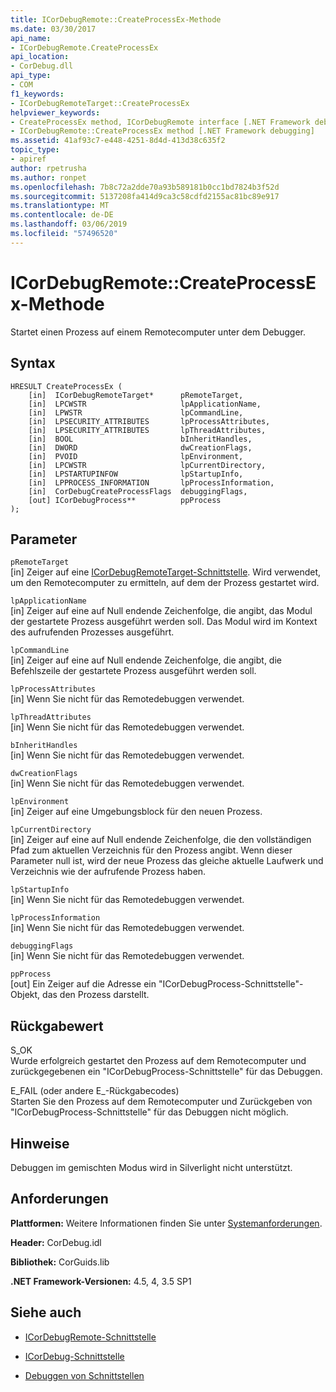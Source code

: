 ```yaml
---
title: ICorDebugRemote::CreateProcessEx-Methode
ms.date: 03/30/2017
api_name:
- ICorDebugRemote.CreateProcessEx
api_location:
- CorDebug.dll
api_type:
- COM
f1_keywords:
- ICorDebugRemoteTarget::CreateProcessEx
helpviewer_keywords:
- CreateProcessEx method, ICorDebugRemote interface [.NET Framework debugging]
- ICorDebugRemote::CreateProcessEx method [.NET Framework debugging]
ms.assetid: 41af93c7-e448-4251-8d4d-413d38c635f2
topic_type:
- apiref
author: rpetrusha
ms.author: ronpet
ms.openlocfilehash: 7b8c72a2dde70a93b589181b0cc1bd7824b3f52d
ms.sourcegitcommit: 5137208fa414d9ca3c58cdfd2155ac81bc89e917
ms.translationtype: MT
ms.contentlocale: de-DE
ms.lasthandoff: 03/06/2019
ms.locfileid: "57496520"
---
```

# <a name="icordebugremotecreateprocessex-method"></a>ICorDebugRemote::CreateProcessEx-Methode
Startet einen Prozess auf einem Remotecomputer unter dem Debugger.  
  
## <a name="syntax"></a>Syntax  
  
```  
HRESULT CreateProcessEx (  
    [in]  ICorDebugRemoteTarget*      pRemoteTarget,  
    [in]  LPCWSTR                     lpApplicationName,  
    [in]  LPWSTR                      lpCommandLine,  
    [in]  LPSECURITY_ATTRIBUTES       lpProcessAttributes,  
    [in]  LPSECURITY_ATTRIBUTES       lpThreadAttributes,  
    [in]  BOOL                        bInheritHandles,  
    [in]  DWORD                       dwCreationFlags,  
    [in]  PVOID                       lpEnvironment,  
    [in]  LPCWSTR                     lpCurrentDirectory,  
    [in]  LPSTARTUPINFOW              lpStartupInfo,  
    [in]  LPPROCESS_INFORMATION       lpProcessInformation,  
    [in]  CorDebugCreateProcessFlags  debuggingFlags,  
    [out] ICorDebugProcess**          ppProcess  
);  
```  
  
## <a name="parameters"></a>Parameter  
 `pRemoteTarget`  
 [in] Zeiger auf eine [ICorDebugRemoteTarget-Schnittstelle](../../../../docs/framework/unmanaged-api/debugging/icordebugremotetarget-interface.md). Wird verwendet, um den Remotecomputer zu ermitteln, auf dem der Prozess gestartet wird.  
  
 `lpApplicationName`  
 [in] Zeiger auf eine auf Null endende Zeichenfolge, die angibt, das Modul der gestartete Prozess ausgeführt werden soll. Das Modul wird im Kontext des aufrufenden Prozesses ausgeführt.  
  
 `lpCommandLine`  
 [in] Zeiger auf eine auf Null endende Zeichenfolge, die angibt, die Befehlszeile der gestartete Prozess ausgeführt werden soll.  
  
 `lpProcessAttributes`  
 [in] Wenn Sie nicht für das Remotedebuggen verwendet.  
  
 `lpThreadAttributes`  
 [in] Wenn Sie nicht für das Remotedebuggen verwendet.  
  
 `bInheritHandles`  
 [in] Wenn Sie nicht für das Remotedebuggen verwendet.  
  
 `dwCreationFlags`  
 [in] Wenn Sie nicht für das Remotedebuggen verwendet.  
  
 `lpEnvironment`  
 [in] Zeiger auf eine Umgebungsblock für den neuen Prozess.  
  
 `lpCurrentDirectory`  
 [in] Zeiger auf eine auf Null endende Zeichenfolge, die den vollständigen Pfad zum aktuellen Verzeichnis für den Prozess angibt. Wenn dieser Parameter null ist, wird der neue Prozess das gleiche aktuelle Laufwerk und Verzeichnis wie der aufrufende Prozess haben.  
  
 `lpStartupInfo`  
 [in] Wenn Sie nicht für das Remotedebuggen verwendet.  
  
 `lpProcessInformation`  
 [in] Wenn Sie nicht für das Remotedebuggen verwendet.  
  
 `debuggingFlags`  
 [in] Wenn Sie nicht für das Remotedebuggen verwendet.  
  
 `ppProcess`  
 [out] Ein Zeiger auf die Adresse ein "ICorDebugProcess-Schnittstelle"-Objekt, das den Prozess darstellt.  
  
## <a name="return-value"></a>Rückgabewert  
 S_OK  
 Wurde erfolgreich gestartet den Prozess auf dem Remotecomputer und zurückgegebenen ein "ICorDebugProcess-Schnittstelle" für das Debuggen.  
  
 E_FAIL (oder andere E_-Rückgabecodes)  
 Starten Sie den Prozess auf dem Remotecomputer und Zurückgeben von "ICorDebugProcess-Schnittstelle" für das Debuggen nicht möglich.  
  
## <a name="remarks"></a>Hinweise  
 Debuggen im gemischten Modus wird in Silverlight nicht unterstützt.  
  
## <a name="requirements"></a>Anforderungen  
 **Plattformen:** Weitere Informationen finden Sie unter [Systemanforderungen](../../../../docs/framework/get-started/system-requirements.md).  
  
 **Header:** CorDebug.idl  
  
 **Bibliothek:** CorGuids.lib  
  
 **.NET Framework-Versionen:** 4.5, 4, 3.5 SP1  
  
## <a name="see-also"></a>Siehe auch
- [ICorDebugRemote-Schnittstelle](../../../../docs/framework/unmanaged-api/debugging/icordebugremote-interface.md)
- [ICorDebug-Schnittstelle](../../../../docs/framework/unmanaged-api/debugging/icordebug-interface.md)

- [Debuggen von Schnittstellen](../../../../docs/framework/unmanaged-api/debugging/debugging-interfaces.md)
